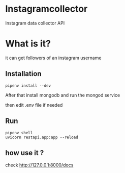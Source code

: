 # Instagramcollector
Instagram data collector API


# What is it?

it can get followers of an instagram username


## Installation

```
pipenv install --dev
```

After that install mongodb and run the mongod service

then edit .env file if needed

## Run

```
pipenv shell
uvicorn restapi.app:app --reload
```

## how use it ?

check http://127.0.0.1:8000/docs